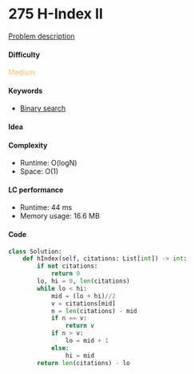 275 H-Index II
=======================
[Problem description](https://leetcode.com/problems/h-index-ii/)

#### Difficulty
<span style="color:#FABC60">Medium</span>

#### Keywords
- [Binary search](../categories/binary_search.md)

#### Idea

#### Complexity
- Runtime: O(logN)
- Space: O(1) 
  
#### LC performance
- Runtime: 44 ms
- Memory usage: 16.6 MB

#### Code
```python
class Solution:
    def hIndex(self, citations: List[int]) -> int:
        if not citations:
            return 0
        lo, hi = 0, len(citations)
        while lo < hi:
            mid = (lo + hi)//2
            v = citations[mid]
            n = len(citations) - mid
            if n == v:
                return v
            if n > v:
                lo = mid + 1
            else:
                hi = mid
        return len(citations) - lo
```